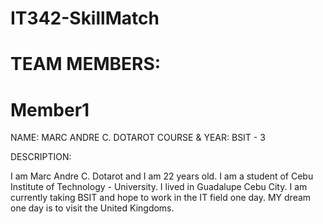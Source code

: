 # IT342-SkillMatch

# TEAM MEMBERS:

# Member1

NAME: MARC ANDRE C. DOTAROT
COURSE & YEAR: BSIT - 3

DESCRIPTION:

I am Marc Andre C. Dotarot and I am 22 years old. I am a student of Cebu Institute of Technology - University. I lived in Guadalupe Cebu City. I am currently taking BSIT and hope to work in the IT field one day. MY dream one day is to visit the United Kingdoms.